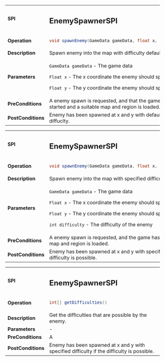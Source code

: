 <table>
<tbody>
<tr>
<td><strong>SPI</strong></td>
<td><h2>EnemySpawnerSPI</h2></td>
</tr>
<tr>
<td><Strong>Operation</strong></td>
    <td>

```java
void spawnEnemy(GameData gameData, float x, float y)
```
</td>
</tr>
<tr>
<td><Strong>Description</strong></td>
<td>Spawn enemy into the map with difficulty default.</td>
</tr>
<tr>
<td><Strong>Parameters</strong></td>
<td>

`GameData gameData` - The game data

`Float x` - The x coordinate the enemy should spawn at

`Float y` - The y coordinate the enemy should spawn at
</td>
</tr>
<tr>
<td><Strong>PreConditions</strong></td>
<td>A enemy spawn is requested, and that the game has started and a suitable map and region is loaded.
</td>
</tr>
<tr>
<td><Strong>PostConditions</strong></td>
<td>Enemy has been spawned at x and y with default diffuclty.
</td>
</tr>
</tbody>
</table>

<table>
<tbody>
<tr>
<td><strong>SPI</strong></td>
<td><h2>EnemySpawnerSPI</h2></td>
</tr>
<tr>
<td><Strong>Operation</strong></td>
    <td>

```java
void spawnEnemy(GameData gameData, float x, float y, int difficulty)
```
</td>
</tr>
<tr>
<td><Strong>Description</strong></td>
<td>Spawn enemy into the map with specified difficulty.</td>
</tr>
<tr>
<td><Strong>Parameters</strong></td>
<td>

`GameData gameData` - The game data

`Float x` - The x coordinate the enemy should spawn at

`Float y` - The y coordinate the enemy should spawn at

`int difficulty` - The difficulty of the enemy
</td>
</tr>
<tr>
<td><Strong>PreConditions</strong></td>
<td>A enemy spawn is requested, and the game has started and a suitable map and region is loaded.
</td>
</tr>
<tr>
<td><Strong>PostConditions</strong></td>
<td>Enemy has been spawned at x and y with specified difficulty if the difficulty is possible.
</td>
</tr>
</tbody>
</table>

<table>
<tbody>
<tr>
<td><strong>SPI</strong></td>
<td><h2>EnemySpawnerSPI</h2></td>
</tr>
<tr>
<td><Strong>Operation</strong></td>
    <td>

```java
int[] getDifficulties()
```
</td>
</tr>
<tr>
<td><Strong>Description</strong></td>
<td>Get the difficulties that are possible by the enemy.</td>
</tr>
<tr>
<td><Strong>Parameters</strong></td>
<td>
-
</td>
</tr>
<tr>
<td><Strong>PreConditions</strong></td>
<td>A 
</td>
</tr>
<tr>
<td><Strong>PostConditions</strong></td>
<td>Enemy has been spawned at x and y with specified difficulty if the difficulty is possible.
</td>
</tr>
</tbody>
</table>
